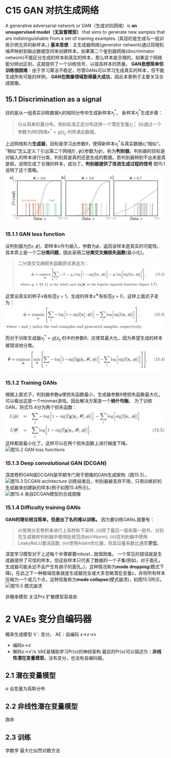 # C15 GAN 对抗生成网络
A generative adversarial network or GAN（生成对抗网络）is **an unsupervised model（无监督模型）** that aims to generate new samples that are indistinguishable from a set of training examples. (其目的是生成与一组训练示例无异的新样本。)
**基本思想**：主生成器网络(generator network)通过将随机噪声映射到输出数据空间来创建样本。如果第二个鉴别器网络(discriminator network)不能区分生成的样本和真实的样本，那么样本是合理的。如果这个网络能分辨出区别，这就提供了一个训练信号，以提高样本的质量。
**GAN思想简单但训练很困难**：由于学习算法不稳定，尽管GANs可以学习生成真实的样本，但不能生成所有可能的样例。
**GAN在图像领域取得最大成功**，因此本章例子主要关注合成图像。
## 15.1  Discrimination as a signal
目的是从一组真实训练数据${x_i}$的相同分布中生成新样本${x^*_j}$。
新样本${x^*_j}$生成步骤：
> (i)从简单的基分布，例如标准正态分布选择一个潜在变量${z_j}$；
(ii)通过一个参数为${\theta}$的网络${x^*=g[z_j,\theta]}$传递此数据。

上述网络称为**生成器**，目标是学习出参数${\theta}$，使得新样本${x^*_j}$与真实数据${x_i}$“相似”。
“相似”怎么定义？引出第二个网络${f[\cdot,\phi]}$(参数为${\phi}$)，称为**判别器**。判别器的目标是对输入的样本进行分类，判别其是真的还是生成的数据。若判别器辨别不出来是真是假，说明生成了合理的样本，成功了。**判别器提供了改进生成过程的信号**
图15.1说明了这个策略。
![图15.1 GAN mechanism](/picture/udl-15-1.png#pic_center)
### 15.1.1 GAN loss function
设判别器为${f[x,\phi]}$，即样本x作为输入，参数为${\phi}$，返回该样本是真实的可能性。其本质上是一个**二分类问题**，因此采用**二分类交叉熵损失函数**(最小化)。
>二分类交叉熵损失函数原式表达为：
 ![式15.2](/picture/udl-式15-2.png#pic_center)

这里设真实的例子x有标签y = 1，生成的样本${x^∗}$有标签y = 0，这样上面式子变为：
![式15.3](/picture/udl-式15-3.png#pic_center)

而对于训练生成器${x^*_j=g[z_j,\theta]}$中的参数${\theta}$，应使其最大化，因为希望生成的样本被错误地分类。
![式15.4](/picture/udl-式15-4.png#pic_center)
### 15.1.2 Training GANs
根据上面式子，判别器参数φ使损失函数最小，生成器参数θ使损失函数最大化，可以看出这是一个minmax游戏。因此解决方案是一个**纳什均衡**。
为了训练GAN，将式15.4分为两个损失函数：
![式15.5](/picture/udl-式15-5.png#pic_center)
这样都是最小化了。这样可以在两个损失函数上进行梯度下降。
![图15.2 GAN loss functions](/picture/udl-图15-2.png#pic_center)


### 15.1.3 Deep convolutional GAN (DCGAN)
深度卷积GAN或DCGAN是早期专门用于图像的GAN生成架构（图15.3）。
![图15.3 DCGAN architecture](/picture/udl-图15-3.jpg#pic_center)
训练结束后，判别器被丢弃不用，只用训练好的生成器来创建新的样本(例子如图15.4所示)。
![图15.4 来自DCGAN模型的合成图像](/picture/udl-图15-4.png#pic_center)

### 15.1.4 Difficulty training GANs
**GAN的理论相当简单，但是出了名的难以训练。** 因为要训练GANs,就要有：
> (i)使用分支卷积来进行上采样和下采样;
(ii)除了最后一层和第一层外，分别在生成器和判别器中使用批规范(BatchNorm);
(iii)在判别器中使用LeakyReLU激活函数;
(iv)使用Adam优化器，但其动量系数比通常**更低**。

深度学习模型对于上述每个步骤都要robust...就很困难。
一个常见的错误就是生成器提供了可信的样本，但这些样本只代表了数据的一个子集(例如，对于面孔，生成器可能永远不会产生有胡子的面孔。)，这种情况称为**mode dropping**(模式下降)。在此之下一种极端现象就是生成器完全或大多忽略潜在变量z，并将所有样本压缩为一个或几个点，这种现象称为**mode collapse**(模式崩溃)，如图15.5所示。
![图15.5 模式崩溃](/picture/udl-图15-5.png#pic_center)


非概率模型
关注Prx
扩散模型容易些
# 2 VAEs 变分自编码器
概率生成模型
V：变分。
AE：自编码 x->z->x
- 编码x->z
- 解码z->x'/x
VAE是辅助学习Pr(x)的神经架构
最后的Pr(x)可以描述为：**非线性潜在变量模型**。没有变分，也没有自编码器。
## 2.1 潜在变量模型
$\alpha$
设变量为高斯分布
## 2.2 非线性潜在变量模型
救命
## 2.3 训练
学数学
最大化似然对数方法


